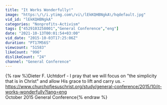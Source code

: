 ```yaml
---
title: "It Works Wonderfully!"
image: "https:\/\/i.ytimg.com\/vi\/lEkKQHBNgkA\/hqdefault.jpg"
vid_id: "lEkKQHBNgkA"
categories: "Nonprofits-Activism"
tags: ["4529103258001","General Conference","eng"]
date: "2021-10-13T00:01:54+03:00"
vid_date: "2015-10-03T17:25:06Z"
duration: "PT17M56S"
viewcount: "51583"
likeCount: "996"
dislikeCount: "24"
channel: "General Conference"
---
```

{% raw %}Dieter F. Uchtdorf - I pray that we will focus on &quot;the simplicity that is in Christ&quot; and allow His grace to lift and carry us. - <a rel="nofollow" target="blank" href="https://www.churchofjesuschrist.org/study/general-conference/2015/10/it-works-wonderfully?lang=eng">https://www.churchofjesuschrist.org/study/general-conference/2015/10/it-works-wonderfully?lang=eng</a><br />October 2015 General Conference{% endraw %}
